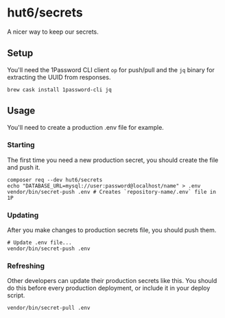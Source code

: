 # hut6/secrets

A nicer way to keep our secrets.

## Setup

You'll need the 1Password CLI client `op` for push/pull and the `jq` binary for extracting the UUID from responses.

```
brew cask install 1password-cli jq
```

## Usage

You'll need to create a production .env file for example.


### Starting
The first time you need a new production secret, you should create the file
and push it.
```
composer req --dev hut6/secrets
echo "DATABASE_URL=mysql://user:password@localhost/name" > .env
vendor/bin/secret-push .env # Creates `repository-name/.env` file in 1P
```

### Updating
After you make changes to production secrets file, you should push them.
```
# Update .env file...
vendor/bin/secret-push .env
```

### Refreshing
Other developers can update their production secrets like this. You
should do this before every production deployment, or include it in your
deploy script.
```
vendor/bin/secret-pull .env
```
